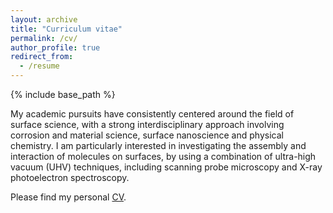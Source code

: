 ```yaml
---
layout: archive
title: "Curriculum vitae"
permalink: /cv/
author_profile: true
redirect_from:
  - /resume
---
```


{% include base_path %}

My academic pursuits have consistently centered around the field of surface science, with a strong interdisciplinary approach involving corrosion and material science, surface nanoscience and physical chemistry. I am particularly interested in investigating the assembly and interaction of molecules on surfaces, by using a combination of ultra-high vacuum (UHV) techniques, including scanning probe microscopy and X-ray photoelectron spectroscopy.
<br>

<body>
  <p>Please find my personal <a href="/files/CV_english_Xiaocui_Wu.pdf">CV</a>.</p>
</body>

<!--
Work experience
======
* Summer 2015: Research Assistant
  * Github University
  * Duties included: Tagging issues
  * Supervisor: Professor Git

* Fall 2015: Research Assistant
  * Github University
  * Duties included: Merging pull requests
  * Supervisor: Professor Hub


Skills
======
* Skill 1
* Skill 2
  * Sub-skill 2.1
  * Sub-skill 2.2
  * Sub-skill 2.3
* Skill 3

Publications
======
  <ul>{% for post in site.publications %}
    {% include archive-single-cv.html %}
  {% endfor %}</ul>

Talks
======
  <ul>{% for post in site.talks %}
    {% include archive-single-talk-cv.html %}
  {% endfor %}</ul>

Teaching
======
  <ul>{% for post in site.teaching %}
    {% include archive-single-cv.html %}
  {% endfor %}</ul>

Service and leadership
======
* Currently signed in to 43 different slack teams -->
